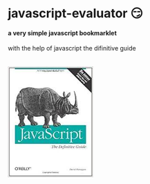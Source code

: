 # javascript-evaluator 😏                                                                                                                                                                                                                              
#### a very simple javascript bookmarklet 
 
with the help of javascript the difinitive guide<br/><br/><br/>
![difinitive guide](download.jpg)
